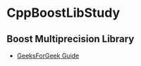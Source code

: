 # CppBoostLibStudy

## Boost Multiprecision Library
 - [GeeksForGeek Guide](https://www.geeksforgeeks.org/advanced-c-boost-library/)

